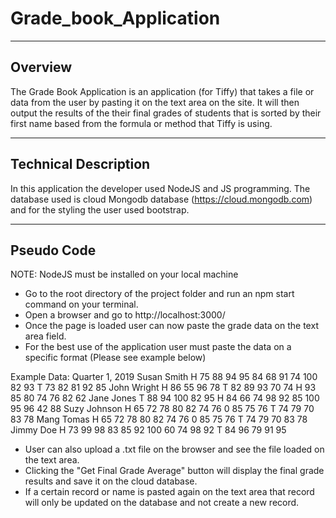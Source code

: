 # Grade_book_Application
-------------
Overview
-------------

The Grade Book Application is an application (for Tiffy) that takes a file or data from the user by pasting it on the text area on the site. It will then output the results of the their final grades of students that is sorted by their first name based from the formula or method that Tiffy is using.

---------------------
Technical Description
---------------------

In this application the developer used NodeJS and JS programming. The database used is cloud Mongodb database (https://cloud.mongodb.com) and for the styling the user used bootstrap.

--------------
Pseudo Code
--------------

NOTE: NodeJS must be installed on your local machine

- Go to the root directory of the project folder and run an npm start command on your terminal.
- Open a browser and go to http://localhost:3000/
- Once the page is loaded user can now paste the grade data on the text area field.
- For the best use of the application user must paste the data on a specific format (Please see example below)

Example Data:
Quarter 1, 2019
Susan Smith H 75 88 94 95 84 68 91 74 100 82 93 T 73 82 81 92 85
John Wright H 86 55 96 78 T 82 89 93 70 74 H 93 85 80 74 76 82 62
Jane Jones T 88 94 100 82 95 H 84 66 74 98 92 85 100 95 96 42 88
Suzy Johnson H 65 72 78 80 82 74 76 0 85 75 76 T 74 79 70 83 78
Mang Tomas H 65 72 78 80 82 74 76 0 85 75 76 T 74 79 70 83 78
Jimmy Doe H 73 99 98 83 85 92 100 60 74 98 92 T 84 96 79 91 95

- User can also upload a .txt file on the browser and see the file loaded on the text area.
- Clicking the "Get Final Grade Average" button will display the final grade results and save it on the cloud database.
- If a certain record or name is pasted again on the text area that record will only be updated on the database and not create a new record.
